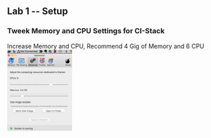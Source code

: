 ## Lab 1 -- Setup

### Tweek Memory and CPU Settings for CI-Stack

Increase Memory and CPU, Recommend 4 Gig of Memory and 6 CPU
<img class="plain" src="resources/images/memory_cpu.png" width="30%" > </img>
